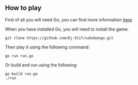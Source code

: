 ## How to play

First of all you will need Go, you can find more information [here](https://golang.org/).

When you have installed Go, you will need to install the game:

```shell
git clone https://github.com/Dj-Stif/sokobango.git
```

Then play it using the following command:

```shell
go run run.go
```

Or build and run using the following:

```
go build run.go
./run
```
